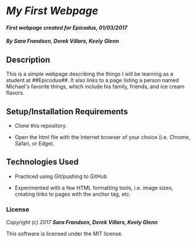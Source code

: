 # _My First Webpage_

#### _First webpage created for Epicodus, 01/03/2017_

#### _**By Sara Frandsen, Derek Villars, Keely Glenn**_

## Description

This is a simple webpage describing the things I will be learning as a student at ##Epicodus##. It also links to a page listing a person named Michael's favorite things, which include his family, friends, and ice cream flavors.

## Setup/Installation Requirements

* Clone this repository.

* Open the html file with the Internet browser of your choice (i.e. Chrome, Safari, or Edge).

## Technologies Used

* Practiced using Git/pushing to GitHub

* Experimented with a few HTML formatting tools, i.e. image sizes, creating links to pages with the anchor tag, etc.

### License

*Copyright (c) 2017 **_Sara Frandsen, Derek Villars, Keely Glenn_***

This software is licensed under the MIT license.
